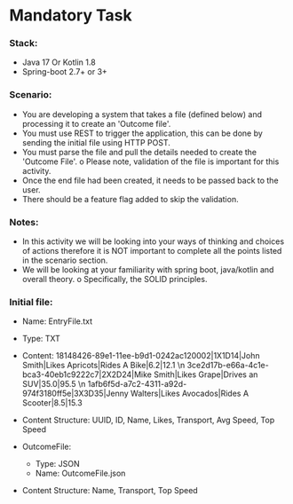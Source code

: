 
# Mandatory Task

### Stack:
- Java 17 Or Kotlin 1.8
- Spring-boot 2.7+ or 3+
  
### Scenario:
- You are developing a system that takes a file (defined below) and processing it to
  create an &#39;Outcome file&#39;.
- You must use REST to trigger the application, this can be done by sending the
  initial file using HTTP POST.
- You must parse the file and pull the details needed to create the &#39;Outcome File&#39;.
  o Please note, validation of the file is important for this activity.
- Once the end file had been created, it needs to be passed back to the user.
- There should be a feature flag added to skip the validation.
  
### Notes:
- In this activity we will be looking into your ways of thinking and choices of
  actions therefore it is NOT important to complete all the points listed in the scenario
  section.
- We will be looking at your familiarity with spring boot, java/kotlin and overall
  theory.
  o Specifically, the SOLID principles.
  
### Initial file:
  - Name: EntryFile.txt
  - Type: TXT
  - Content:
  18148426-89e1-11ee-b9d1-0242ac120002|1X1D14|John Smith|Likes Apricots|Rides A Bike|6.2|12.1
  \n
  3ce2d17b-e66a-4c1e-bca3-40eb1c9222c7|2X2D24|Mike Smith|Likes Grape|Drives an SUV|35.0|95.5
  \n
  1afb6f5d-a7c2-4311-a92d-974f3180ff5e|3X3D35|Jenny Walters|Likes Avocados|Rides A
  Scooter|8.5|15.3

- Content Structure:
UUID, ID, Name, Likes, Transport, Avg Speed, Top Speed
- OutcomeFile:
  - Type: JSON
  - Name: OutcomeFile.json
- Content Structure:
Name, Transport, Top Speed

